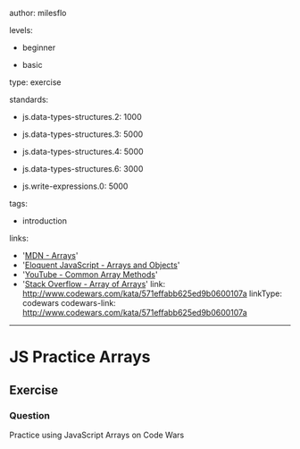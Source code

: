 author: milesflo

levels:

  - beginner

  - basic

type: exercise

standards:

  - js.data-types-structures.2: 1000

  - js.data-types-structures.3: 5000

  - js.data-types-structures.4: 5000

  - js.data-types-structures.6: 3000

  - js.write-expressions.0: 5000

tags:

  - introduction

links:

  - '[MDN - Arrays](https://developer.mozilla.org/en-US/docs/Web/JavaScript/Reference/Global_Objects/Array)'
  - '[Eloquent JavaScript - Arrays and Objects](https://eloquentjavascript.net/04_data.html)'
  - '[YouTube - Common Array Methods](https://www.youtube.com/watch?v=MeZVVxLn26E)'
  - '[Stack Overflow - Array of Arrays](https://stackoverflow.com/questions/38192388/list-of-arrays-in-javascript)'
link: http://www.codewars.com/kata/571effabb625ed9b0600107a
linkType: codewars
codewars-link: http://www.codewars.com/kata/571effabb625ed9b0600107a

---
# JS Practice Arrays
## Exercise
### Question

Practice using JavaScript Arrays on Code Wars
